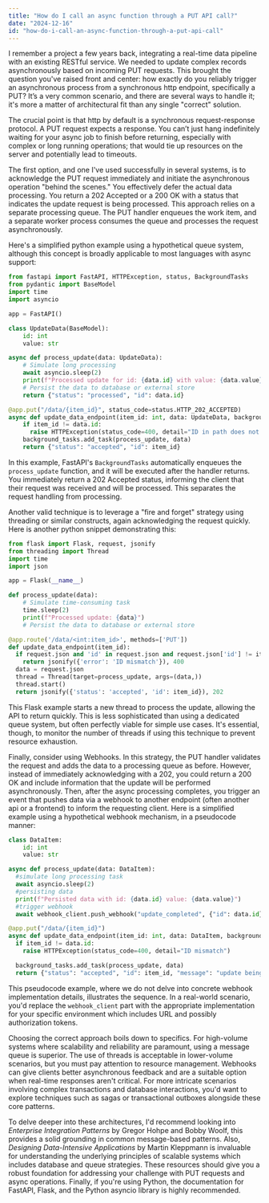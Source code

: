 ```yaml
---
title: "How do I call an async function through a PUT API call?"
date: "2024-12-16"
id: "how-do-i-call-an-async-function-through-a-put-api-call"
---
```


 I remember a project a few years back, integrating a real-time data pipeline with an existing RESTful service. We needed to update complex records asynchronously based on incoming PUT requests. This brought the question you've raised front and center: how exactly do you reliably trigger an asynchronous process from a synchronous http endpoint, specifically a PUT? It’s a very common scenario, and there are several ways to handle it; it's more a matter of architectural fit than any single "correct" solution.

The crucial point is that http by default is a synchronous request-response protocol. A PUT request expects a response. You can’t just hang indefinitely waiting for your async job to finish before returning, especially with complex or long running operations; that would tie up resources on the server and potentially lead to timeouts.

The first option, and one I've used successfully in several systems, is to acknowledge the PUT request immediately and initiate the asynchronous operation "behind the scenes." You effectively defer the actual data processing. You return a 202 Accepted or a 200 OK with a status that indicates the update request is being processed. This approach relies on a separate processing queue. The PUT handler enqueues the work item, and a separate worker process consumes the queue and processes the request asynchronously.

Here's a simplified python example using a hypothetical queue system, although this concept is broadly applicable to most languages with async support:

```python
from fastapi import FastAPI, HTTPException, status, BackgroundTasks
from pydantic import BaseModel
import time
import asyncio

app = FastAPI()

class UpdateData(BaseModel):
    id: int
    value: str

async def process_update(data: UpdateData):
    # Simulate long processing
    await asyncio.sleep(2)
    print(f"Processed update for id: {data.id} with value: {data.value}")
    # Persist the data to database or external store
    return {"status": "processed", "id": data.id}

@app.put("/data/{item_id}", status_code=status.HTTP_202_ACCEPTED)
async def update_data_endpoint(item_id: int, data: UpdateData, background_tasks: BackgroundTasks):
    if item_id != data.id:
      raise HTTPException(status_code=400, detail="ID in path does not match request body")
    background_tasks.add_task(process_update, data)
    return {"status": "accepted", "id": item_id}
```

In this example, FastAPI's `BackgroundTasks` automatically enqueues the `process_update` function, and it will be executed after the handler returns. You immediately return a 202 Accepted status, informing the client that their request was received and will be processed. This separates the request handling from processing.

Another valid technique is to leverage a "fire and forget" strategy using threading or similar constructs, again acknowledging the request quickly. Here is another python snippet demonstrating this:

```python
from flask import Flask, request, jsonify
from threading import Thread
import time
import json

app = Flask(__name__)

def process_update(data):
    # Simulate time-consuming task
    time.sleep(2)
    print(f"Processed update: {data}")
    # Persist the data to database or external store

@app.route('/data/<int:item_id>', methods=['PUT'])
def update_data_endpoint(item_id):
  if request.json and 'id' in request.json and request.json['id'] != item_id:
    return jsonify({'error': 'ID mismatch'}), 400
  data = request.json
  thread = Thread(target=process_update, args=(data,))
  thread.start()
  return jsonify({'status': 'accepted', 'id': item_id}), 202
```

This Flask example starts a new thread to process the update, allowing the API to return quickly. This is less sophisticated than using a dedicated queue system, but often perfectly viable for simple use cases. It's essential, though, to monitor the number of threads if using this technique to prevent resource exhaustion.

Finally, consider using Webhooks. In this strategy, the PUT handler validates the request and adds the data to a processing queue as before. However, instead of immediately acknowledging with a 202, you could return a 200 OK and include information that the update will be performed asynchronously. Then, after the async processing completes, you trigger an event that pushes data via a webhook to another endpoint (often another api or a frontend) to inform the requesting client. Here is a simplified example using a hypothetical webhook mechanism, in a pseudocode manner:

```python
class DataItem:
    id: int
    value: str

async def process_update(data: DataItem):
  #simulate long processing task
  await asyncio.sleep(2)
  #persisting data
  print(f"Persisted data with id: {data.id} value: {data.value}")
  #trigger webhook
  await webhook_client.push_webhook("update_completed", {"id": data.id})

@app.put("/data/{item_id}")
async def update_data_endpoint(item_id: int, data: DataItem, background_tasks: BackgroundTasks):
  if item_id != data.id:
    raise HTTPException(status_code=400, detail="ID mismatch")

  background_tasks.add_task(process_update, data)
  return {"status": "accepted", "id": item_id, "message": "update being processed"}
```

This pseudocode example, where we do not delve into concrete webhook implementation details, illustrates the sequence. In a real-world scenario, you'd replace the `webhook_client` part with the appropriate implementation for your specific environment which includes URL and possibly authorization tokens.

Choosing the correct approach boils down to specifics. For high-volume systems where scalability and reliability are paramount, using a message queue is superior. The use of threads is acceptable in lower-volume scenarios, but you must pay attention to resource management. Webhooks can give clients better asynchronous feedback and are a suitable option when real-time responses aren't critical. For more intricate scenarios involving complex transactions and database interactions, you'd want to explore techniques such as sagas or transactional outboxes alongside these core patterns.

To delve deeper into these architectures, I'd recommend looking into *Enterprise Integration Patterns* by Gregor Hohpe and Bobby Woolf, this provides a solid grounding in common message-based patterns. Also, *Designing Data-Intensive Applications* by Martin Kleppmann is invaluable for understanding the underlying principles of scalable systems which includes database and queue strategies. These resources should give you a robust foundation for addressing your challenge with PUT requests and async operations. Finally, if you're using Python, the documentation for FastAPI, Flask, and the Python asyncio library is highly recommended.

